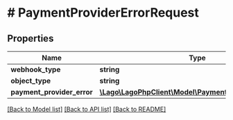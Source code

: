 # # PaymentProviderErrorRequest

## Properties

Name | Type | Description | Notes
------------ | ------------- | ------------- | -------------
**webhook_type** | **string** |  |
**object_type** | **string** |  |
**payment_provider_error** | [**\Lago\LagoPhpClient\Model\PaymentProviderErrorObject**](PaymentProviderErrorObject.md) |  |

[[Back to Model list]](../../README.md#models) [[Back to API list]](../../README.md#endpoints) [[Back to README]](../../README.md)
